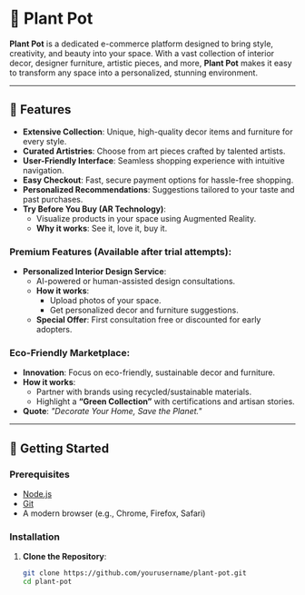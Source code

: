# 🌿 Plant Pot

**Plant Pot** is a dedicated e-commerce platform designed to bring style, creativity, and beauty into your space. With a vast collection of interior decor, designer furniture, artistic pieces, and more, **Plant Pot** makes it easy to transform any space into a personalized, stunning environment.

---

## 🌟 Features

- **Extensive Collection**: Unique, high-quality decor items and furniture for every style.  
- **Curated Artistries**: Choose from art pieces crafted by talented artists.  
- **User-Friendly Interface**: Seamless shopping experience with intuitive navigation.  
- **Easy Checkout**: Fast, secure payment options for hassle-free shopping.  
- **Personalized Recommendations**: Suggestions tailored to your taste and past purchases.  
- **Try Before You Buy (AR Technology)**:  
  - Visualize products in your space using Augmented Reality.  
  - **Why it works**: See it, love it, buy it.

### Premium Features (Available after trial attempts):  
- **Personalized Interior Design Service**:  
  - AI-powered or human-assisted design consultations.  
  - **How it works**:  
    - Upload photos of your space.  
    - Get personalized decor and furniture suggestions.  
  - **Special Offer**: First consultation free or discounted for early adopters.

### Eco-Friendly Marketplace:  
- **Innovation**: Focus on eco-friendly, sustainable decor and furniture.  
- **How it works**:  
  - Partner with brands using recycled/sustainable materials.  
  - Highlight a **“Green Collection”** with certifications and artisan stories.  
- **Quote**: _"Decorate Your Home, Save the Planet."_

---

## 🚀 Getting Started

### Prerequisites
- [Node.js](https://nodejs.org)  
- [Git](https://git-scm.com)  
- A modern browser (e.g., Chrome, Firefox, Safari)

### Installation

1. **Clone the Repository**:  
   ```bash
   git clone https://github.com/yourusername/plant-pot.git
   cd plant-pot

